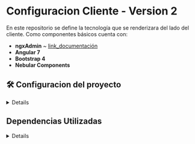 # Configuracion Cliente - Version 2
En este repositorio se define la tecnología que se renderizara del lado del cliente.
Como componentes básicos cuenta con:
 * **ngxAdmin** ~ [link_documentación](https://github.com/akveo/ngx-admin)
 * **Angular 7**
 * **Bootstrap 4**
 * **Nebular Components**
 
<summary><h2> 🛠️ Configuracion del proyecto</h2></summary>
<details>
  - Clonar el proyecto del repositorio de git, configurar el repositorio remoto (github), e instalarlo localmente con 
  
  ```shell 
      npm install
  ```
  - 🚀 Correr el proyecto para verificar que las dependencias estan correctamente instaladas

  ```shell 
      ng serve ó npm start
  ```
</details>
<summary><h2> Dependencias Utilizadas</h2></summary>
<details>
    Dependencias incluidas:

  - **Nebular:** (https://github.com/akveo/nebular)
  - **Angular 7**
  - **Bootstrap 4** 

  ### API CRUD
  - **configuracion_api:** este [api](https://github.com/udistrital/configuracion_api/tree/test). se encarga de configurar tanto los menus como las notificaciones de los clientes.

  ### SERVICIO WEBSOCKET
  - **notificacion_api:** este [servicio](https://github.com/udistrital/notificacion_api/tree/test). se encarga de registrarse y enviar mensajes teniendo en cuenta id de usuario y perfil por medio de websockets.

  ### Herramientas usadas
  - **ngxGenerator:** este [generador](https://github.com/BOTOOM/ngxGenerator) se encarga de crear una un proyecto con las caracteristicas descritas en el repositorio.
  - **ngx-admin:** este [template](https://github.com/akveo/ngx-admin) es el que utiliza ngxGenerator, esta basado en Angular 7+, Bootstrap 4 y Nebular.

  ### Variables de entorno
  <details>  
  
  - **Configuracion Local**
  ```typescript 
    export const environment = {
        production: false,
        NUXEO: {
            PATH: 'https://documental.udistrital.edu.co/nuxeo/',
        },
        CONFIGURACION_SERVICE: 'http://localhost:8088/v1/',
        NOTIFICACION_SERVICE: 'ws://localhost:8080/ws/join',
        CONF_MENU_SERVICE: 'http://10.20.0.254/configuracion_api/v1/menu_opcion_padre/ArbolMenus/',
        TOKEN: {
            AUTORIZATION_URL: 'https://autenticacion.portaloas.udistrital.edu.co/oauth2/authorize',
            CLIENTE_ID: '3Idp5LUlnZY7cOV10NaLuyRfzooa',
            RESPONSE_TYPE: 'id_token token',
            SCOPE: 'openid email role documento',
            REDIRECT_URL: 'http://localhost:4200/',
            SIGN_OUT_URL: 'https://autenticacion.portaloas.udistrital.edu.co/oidc/logout',
            SIGN_OUT_REDIRECT_URL: 'http://localhost:4200/',
        },
    };
  ```

  - **Configuracion 254**
  ```typescript 
    export const environment = {
        production: false,
        NUXEO: {
            PATH: 'https://documental.udistrital.edu.co/nuxeo/',
        },
        CONFIGURACION_SERVICE: 'http://10.20.0.254/configuracion_api/v1/',
        NOTIFICACION_SERVICE: 'ws://10.20.0.254/notificacionws/ws/join',
        CONF_MENU_SERVICE: 'http://10.20.0.254/configuracion_api/v1/menu_opcion_padre/ArbolMenus/',
        TOKEN: {
            AUTORIZATION_URL: 'https://autenticacion.portaloas.udistrital.edu.co/oauth2/authorize',
            CLIENTE_ID: '3Idp5LUlnZY7cOV10NaLuyRfzooa',
            RESPONSE_TYPE: 'id_token token',
            SCOPE: 'openid email role documento',
            REDIRECT_URL: 'http://localhost:4200/',
            SIGN_OUT_URL: 'https://autenticacion.portaloas.udistrital.edu.co/oidc/logout',
            SIGN_OUT_REDIRECT_URL: 'http://localhost:4200/',
        },
    };
  ```

  - **Configuracion Test**
  ```typescript 
    export const environment = {
        production: false,
        NUXEO: {
            PATH: 'https://documental.udistrital.edu.co/nuxeo/',
        },
        CONFIGURACION_SERVICE: 'http://pruebasapi.intranetoas.udistrital.edu.co:8086/v1/',
        NOTIFICACION_SERVICE: 'ws://pruebasapi.intranetoas.udistrital.edu.co:8116/ws/join',
        CONF_MENU_SERVICE: 'http://10.20.0.254/configuracion_api/v1/menu_opcion_padre/ArbolMenus/',
        TOKEN: {
            AUTORIZATION_URL: 'https://autenticacion.portaloas.udistrital.edu.co/oauth2/authorize',
            CLIENTE_ID: '3Idp5LUlnZY7cOV10NaLuyRfzooa',
            RESPONSE_TYPE: 'id_token token',
            SCOPE: 'openid email role documento',
            REDIRECT_URL: 'http://localhost:4200/',
            SIGN_OUT_URL: 'https://autenticacion.portaloas.udistrital.edu.co/oidc/logout',
            SIGN_OUT_REDIRECT_URL: 'http://localhost:4200/',
        },
    };
  ```
  </details>

  ### Comandos para correr configuracion_api
  <details> 
  
  - **Local**
  ```shell 
CONFIGURACION_API_HTTP_PORT=8088 CONFIGURACION_API_DB_USER=crud_user CONFIGURACION_API_DB_PASS=password CONFIGURACION_API_DB_URL=10.20.0.159 CONFIGURACION_API_DB_NAME=udistrital_core_db CONFIGURACION_API_DB_SCHEMA=configuracion CONFIGURACION_SERVICE=http://localhost:8088/v1/ NOTIFICACION_SERVICE=http://localhost:8080/api/ bee run
  ```
  - **Test**
  ```shell 
CONFIGURACION_API_HTTP_PORT=8088 CONFIGURACION_API_DB_USER=crud_user CONFIGURACION_API_DB_PASS=password CONFIGURACION_API_DB_URL=10.20.0.159 CONFIGURACION_API_DB_NAME=udistrital_core_db CONFIGURACION_API_DB_SCHEMA=configuracion CONFIGURACION_SERVICE= http://pruebasapi.intranetoas.udistrital.edu.co:8086/v1/ NOTIFICACION_SERVICE=http://pruebasapi.intranetoas.udistrital.edu.co:8116/api/ bee run
  ```
  - **254**
  ```shell 
CONFIGURACION_API_HTTP_PORT=8088 CONFIGURACION_API_DB_USER=crud_user CONFIGURACION_API_DB_PASS=password CONFIGURACION_API_DB_URL=10.20.0.159 CONFIGURACION_API_DB_NAME=udistrital_core_db CONFIGURACION_API_DB_SCHEMA=configuracion CONFIGURACION_SERVICE=http://10.20.0.254/configuracion_api/v1/ NOTIFICACION_SERVICE=http://10.20.0.254/notificacionws/api/ bee run
  ```
  - **Flyway(BD) + Local(Apis)**
  ```shell 
CONFIGURACION_API_HTTP_PORT=8088 CONFIGURACION_API_DB_USER=test CONFIGURACION_API_DB_PASS=test CONFIGURACION_API_DB_URL=localhost CONFIGURACION_API_DB_NAME=test CONFIGURACION_API_DB_SCHEMA=configuracion CONFIGURACION_SERVICE=http://localhost:8088/v1/ NOTIFICACION_SERVICE=http://localhost:8080/api/ bee run
  ```
  </details>
  
  ### Comandos para correr notificacion_api
  <details> 
  
  - **Local**
  ```shell
CONFIGURACION_SERVICE=http://localhost:8088/v1/ bee run
  ```
  - **Test**
  ```shell
CONFIGURACION_SERVICE= http://pruebasapi.intranetoas.udistrital.edu.co:8086/v1/ bee run
  ```
  - **254**
  ```shell 
CONFIGURACION_SERVICE=http://10.20.0.254/configuracion_api/v1/ bee run
  ```
  </details>
</details>

